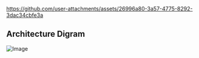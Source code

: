
https://github.com/user-attachments/assets/26996a80-3a57-4775-8292-3dac34cbfe3a


## Architecture Digram
![Image](https://github.com/user-attachments/assets/d1c6fbb8-bbfa-416a-bcc3-a0a7b2b28a63)
